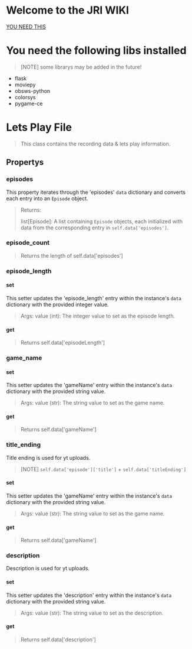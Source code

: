# Welcome to the JRI WIKI

[YOU NEED THIS](#you-need-the-following-libs-installed)


# You need the following libs installed

> [NOTE]
>  some librarys may be added in the future!

- flask
- moviepy
- obsws-python
- colorsys
- pygame-ce

# Lets Play File

> This class contains the recording data & lets play information.

## Propertys

### episodes

This property iterates through the 'episodes'
`data` dictionary and converts each entry into an `Episode` object.

> Returns:
>
> list[Episode]: A list containing `Episode` objects, each initialized
> with data from the corresponding entry in `self.data['episodes']`.

### episode_count

> Returns the length of self.data['episodes']

### episode_length

#### set

This setter updates the 'episode_length' entry within the instance's
    `data` dictionary with the provided integer value.

> Args:
> value (int): The integer value to set as the episode length.

#### get

> Returns self.data['episodeLength']

### game_name

#### set

This setter updates the 'gameName' entry within the instance's
    `data` dictionary with the provided string value.

> Args:
> value (str): The string value to set as the game name.

#### get

> Returns self.data['gameName']

### title_ending

Title ending is used for yt uploads.

> [NOTE] `self.data['episode']['title']` + `self.data['titleEnding']`

#### set

This setter updates the 'gameName' entry within the instance's
    `data` dictionary with the provided string value.

> Args:
> value (str): The string value to set as the game name.

#### get

> Returns self.data['gameName']

### description

Description is used for yt uploads.

#### set

This setter updates the 'description' entry within the instance's
    `data` dictionary with the provided string value.

> Args:
> value (str): The string value to set as the description.

#### get

> Returns self.data['description']